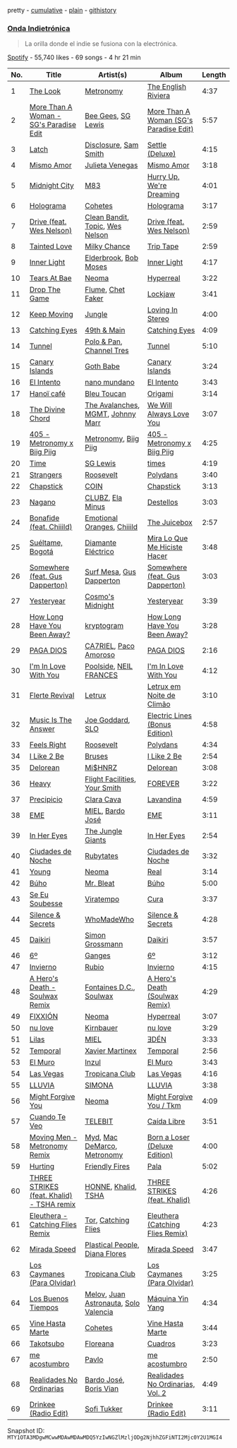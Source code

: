 pretty - [cumulative](/playlists/cumulative/37i9dQZF1DX31cAExLdyNB.md) - [plain](/playlists/plain/37i9dQZF1DX31cAExLdyNB) - [githistory](https://github.githistory.xyz/mackorone/spotify-playlist-archive/blob/main/playlists/plain/37i9dQZF1DX31cAExLdyNB)

### [Onda Indietrónica](https://open.spotify.com/playlist/37i9dQZF1DX31cAExLdyNB)

> La orilla donde el indie se fusiona con la electrónica.

[Spotify](https://open.spotify.com/user/spotify) - 55,740 likes - 69 songs - 4 hr 21 min

| No. | Title | Artist(s) | Album | Length |
|---|---|---|---|---|
| 1 | [The Look](https://open.spotify.com/track/6zfczP87XO2SxWlQtnjFNa) | [Metronomy](https://open.spotify.com/artist/54QMjE4toDfiCryzYWCpXX) | [The English Riviera](https://open.spotify.com/album/716fnrS2qXChPC3J2X73pK) | 4:37 |
| 2 | [More Than A Woman \- SG's Paradise Edit](https://open.spotify.com/track/0L3XCv9i9IHs8cJEVhsJ3J) | [Bee Gees](https://open.spotify.com/artist/1LZEQNv7sE11VDY3SdxQeN), [SG Lewis](https://open.spotify.com/artist/0GG2cWaonE4JPrjcCCQ1EG) | [More Than A Woman \(SG's Paradise Edit\)](https://open.spotify.com/album/2iTmTEm55PIjLdYjDCKh96) | 5:57 |
| 3 | [Latch](https://open.spotify.com/track/1DunhgeZSEgWiIYbHqXl0c) | [Disclosure](https://open.spotify.com/artist/6nS5roXSAGhTGr34W6n7Et), [Sam Smith](https://open.spotify.com/artist/2wY79sveU1sp5g7SokKOiI) | [Settle \(Deluxe\)](https://open.spotify.com/album/1lM5IfaqcIsXd6UCV3aDSs) | 4:15 |
| 4 | [Mismo Amor](https://open.spotify.com/track/1p1Nw0D1JJYbaLLuCY7PEw) | [Julieta Venegas](https://open.spotify.com/artist/2QWIScpFDNxmS6ZEMIUvgm) | [Mismo Amor](https://open.spotify.com/album/47TJKNoGstQmn8cITL9AQv) | 3:18 |
| 5 | [Midnight City](https://open.spotify.com/track/1eyzqe2QqGZUmfcPZtrIyt) | [M83](https://open.spotify.com/artist/63MQldklfxkjYDoUE4Tppz) | [Hurry Up, We're Dreaming](https://open.spotify.com/album/6R0ynY7RF20ofs9GJR5TXR) | 4:01 |
| 6 | [Holograma](https://open.spotify.com/track/2pCB7iBACJRFm7TqD5TJGx) | [Cohetes](https://open.spotify.com/artist/2GufoITj4S642hU8qARWyQ) | [Holograma](https://open.spotify.com/album/767JuVpwlgXhpRPnwryvY6) | 3:17 |
| 7 | [Drive \(feat\. Wes Nelson\)](https://open.spotify.com/track/6eCmK3GQyFuTNWCJHsaF9d) | [Clean Bandit](https://open.spotify.com/artist/6MDME20pz9RveH9rEXvrOM), [Topic](https://open.spotify.com/artist/0u6GtibW46tFX7koQ6uNJZ), [Wes Nelson](https://open.spotify.com/artist/4ktBrNjagCGftyuBLJkATq) | [Drive \(feat\. Wes Nelson\)](https://open.spotify.com/album/7wDWQrTNxHSVvklLTucK2D) | 2:59 |
| 8 | [Tainted Love](https://open.spotify.com/track/1wAPbQ5XjbZqPl0WDl5mHH) | [Milky Chance](https://open.spotify.com/artist/1hzfo8twXdOegF3xireCYs) | [Trip Tape](https://open.spotify.com/album/707cK3j40hIquI15sOcYXP) | 2:59 |
| 9 | [Inner Light](https://open.spotify.com/track/40tPP3K10yMZxwnT65REKj) | [Elderbrook](https://open.spotify.com/artist/2vf4pRsEY6LpL5tKmqWb64), [Bob Moses](https://open.spotify.com/artist/6LHsnRBUYhFyt01PdKXAF5) | [Inner Light](https://open.spotify.com/album/4lwHXYfthE95rn7z1B3dWD) | 4:17 |
| 10 | [Tears At Bae](https://open.spotify.com/track/78YZ3FMouneV2rWFtBWifu) | [Neoma](https://open.spotify.com/artist/1rS9ZvNEWqnKY19g6uiqip) | [Hyperreal](https://open.spotify.com/album/50ZzEixwx59PVmSUKthqId) | 3:22 |
| 11 | [Drop The Game](https://open.spotify.com/track/06WnUZymWyJamDivTWqJZA) | [Flume](https://open.spotify.com/artist/6nxWCVXbOlEVRexSbLsTer), [Chet Faker](https://open.spotify.com/artist/6UcJxoeHWWWyT5HZP064om) | [Lockjaw](https://open.spotify.com/album/4wngUMjPQwiOngxqKPuh5p) | 3:41 |
| 12 | [Keep Moving](https://open.spotify.com/track/4rf0IVQDFjr27T4sgah5Pf) | [Jungle](https://open.spotify.com/artist/59oA5WbbQvomJz2BuRG071) | [Loving In Stereo](https://open.spotify.com/album/3xuvOKpNqynROqZt8Tvcfh) | 4:00 |
| 13 | [Catching Eyes](https://open.spotify.com/track/2aUYt0CwHeJLrlgi0akUGp) | [49th & Main](https://open.spotify.com/artist/0nnF48t4C8uqGS5HPnCN3F) | [Catching Eyes](https://open.spotify.com/album/3vyUE4IyiLM471hbKVQ9i2) | 4:09 |
| 14 | [Tunnel](https://open.spotify.com/track/3ys5J8MAFYex3zO7n9VduT) | [Polo & Pan](https://open.spotify.com/artist/45yEuthJ9yq1rNXAOpBnqM), [Channel Tres](https://open.spotify.com/artist/4cUkGQyhLFqKHBtL58HYVp) | [Tunnel](https://open.spotify.com/album/1HBAAAthpIYZLWtcr6NZUX) | 5:10 |
| 15 | [Canary Islands](https://open.spotify.com/track/7MuU7UbVaKyu4HkHBoHwrD) | [Goth Babe](https://open.spotify.com/artist/7o96HO2zrujyATtVsqGhh3) | [Canary Islands](https://open.spotify.com/album/3T0gMffhvjVW4DQi6PUj1L) | 3:24 |
| 16 | [El Intento](https://open.spotify.com/track/35dd9EhmhDHSbqFCTUqJ8S) | [nano mundano](https://open.spotify.com/artist/0UTjWU7XvLl9O12dfTxhfl) | [El Intento](https://open.spotify.com/album/6GEv2BvWI9w3ok9NSxzY3Y) | 3:43 |
| 17 | [Hanoï café](https://open.spotify.com/track/2I4AhSWdVku2SQsJXiIci6) | [Bleu Toucan](https://open.spotify.com/artist/3lv9GfkVw9I9X4Rgtf2o4r) | [Origami](https://open.spotify.com/album/4EkS7qZRqAHYPJSVIrxPbA) | 3:14 |
| 18 | [The Divine Chord](https://open.spotify.com/track/3A0cAzFKPefBCz7Z02UnnO) | [The Avalanches](https://open.spotify.com/artist/3C8RpaI3Go0yFF9whvKoED), [MGMT](https://open.spotify.com/artist/0SwO7SWeDHJijQ3XNS7xEE), [Johnny Marr](https://open.spotify.com/artist/2bA2YuQk2ID3PWNXUhQrWS) | [We Will Always Love You](https://open.spotify.com/album/755yBlrk0Sz8tIgMMTgyr1) | 3:07 |
| 19 | [405 \- Metronomy x Biig Piig](https://open.spotify.com/track/1KjLbuPsJmYdZJt0CsyVAg) | [Metronomy](https://open.spotify.com/artist/54QMjE4toDfiCryzYWCpXX), [Biig Piig](https://open.spotify.com/artist/4GoD5FJCgC0lbzde7ly44M) | [405 \- Metronomy x Biig Piig](https://open.spotify.com/album/2GJgVsNLu7RkTe6HoXvzEi) | 4:25 |
| 20 | [Time](https://open.spotify.com/track/2Oc5ez4PVPnIWAmYr8i99V) | [SG Lewis](https://open.spotify.com/artist/0GG2cWaonE4JPrjcCCQ1EG) | [times](https://open.spotify.com/album/6WlRyrfOBZGYA5u5TmloKY) | 4:19 |
| 21 | [Strangers](https://open.spotify.com/track/6VS4OTcpylKl984tzFYC11) | [Roosevelt](https://open.spotify.com/artist/4AQrqVz6BYwy29iMxcGtx7) | [Polydans](https://open.spotify.com/album/4jsQ9yGCEyEjjQzcsICK2U) | 3:40 |
| 22 | [Chapstick](https://open.spotify.com/track/2c0NslS6dfGp1LT1iXbqyS) | [COIN](https://open.spotify.com/artist/0ZxZlO7oWCSYMXhehpyMvE) | [Chapstick](https://open.spotify.com/album/4AspTebwxBeNJHCWzBWrC9) | 3:13 |
| 23 | [Nagano](https://open.spotify.com/track/5qTnlwbe18VRvDJQYAreGW) | [CLUBZ](https://open.spotify.com/artist/6MoZZABXeQwEmzmcwICxwK), [Ela Minus](https://open.spotify.com/artist/4rdJkXHNrMgowlwUdQAg8T) | [Destellos](https://open.spotify.com/album/2X4swA3UkpqAS8bbXYgP9k) | 3:03 |
| 24 | [Bonafide \(feat\. Chiiild\)](https://open.spotify.com/track/6AwhhAhVLPvaDYmfR4j3bQ) | [Emotional Oranges](https://open.spotify.com/artist/12trz2INGglrKMzLmg0y2C), [Chiiild](https://open.spotify.com/artist/2YqJwmohaNjg9lg51flSax) | [The Juicebox](https://open.spotify.com/album/2EpbqvHpamUFsBboRaSbG1) | 2:57 |
| 25 | [Suéltame, Bogotá](https://open.spotify.com/track/5J9ToBuIm9IqXea1zdwLgm) | [Diamante Eléctrico](https://open.spotify.com/artist/4VAZ6unMJx5upeWn0aFYuo) | [Mira Lo Que Me Hiciste Hacer](https://open.spotify.com/album/2qrp8qjS2WuKEoj6a9AiXe) | 3:48 |
| 26 | [Somewhere \(feat\. Gus Dapperton\)](https://open.spotify.com/track/0bmQ5H9mHFzRnJ4ZntylFg) | [Surf Mesa](https://open.spotify.com/artist/1lmU3giNF3CSbkVSQmLpHQ), [Gus Dapperton](https://open.spotify.com/artist/6sHCvZe1PHrOAuYlwTLNH4) | [Somewhere \(feat\. Gus Dapperton\)](https://open.spotify.com/album/6QPRwYT6byImXj3adBh6wm) | 3:03 |
| 27 | [Yesteryear](https://open.spotify.com/track/1sTLwB34FW4Yqvjsz5tset) | [Cosmo's Midnight](https://open.spotify.com/artist/4VivsO1n4n2Mi2Btyb5gfL) | [Yesteryear](https://open.spotify.com/album/2E6mONgH562P0nB7gmb86j) | 3:39 |
| 28 | [How Long Have You Been Away?](https://open.spotify.com/track/0W1jh3ExLv0nMvvmNJOBxh) | [kryptogram](https://open.spotify.com/artist/184mGxeseZkY2w05Nr4Tui) | [How Long Have You Been Away?](https://open.spotify.com/album/0rG6VTxWDBNufy5ghJTHij) | 3:28 |
| 29 | [PAGA DIOS](https://open.spotify.com/track/2CGc8zqNbsnYVV5oPXZIku) | [CA7RIEL](https://open.spotify.com/artist/348pk4o3EhKmsSahzuClSf), [Paco Amoroso](https://open.spotify.com/artist/3E7NGbzUGlOjgYY8nvtijR) | [PAGA DIOS](https://open.spotify.com/album/6N0HJ7vRJLzUVjBmQPrDit) | 2:16 |
| 30 | [I'm In Love With You](https://open.spotify.com/track/668AkXg9qeMsY8fivgpPxL) | [Poolside](https://open.spotify.com/artist/5szdY7KaSi7epwyffrbV8c), [NEIL FRANCES](https://open.spotify.com/artist/587PA35pRGL1JwQr6idJbb) | [I'm In Love With You](https://open.spotify.com/album/3rALWkXOoed2qwwayoKb3B) | 4:12 |
| 31 | [Flerte Revival](https://open.spotify.com/track/2t2HDBOr6qB4BN5R3Pl0bF) | [Letrux](https://open.spotify.com/artist/4U1VRNe8VwcTAA6ShGyuke) | [Letrux em Noite de Climão](https://open.spotify.com/album/7fjCl4UUhvatyhujWTaebT) | 3:10 |
| 32 | [Music Is The Answer](https://open.spotify.com/track/4Gyx7Nq6WySuaY6aE8aT8t) | [Joe Goddard](https://open.spotify.com/artist/380fnmlGnkyueBMqGWx2k5), [SLO](https://open.spotify.com/artist/4w0X9CxVeoMeDucb4QT6Zl) | [Electric Lines \(Bonus Edition\)](https://open.spotify.com/album/3IbY6WzMWrPx7ZnqMfEkd6) | 4:58 |
| 33 | [Feels Right](https://open.spotify.com/track/0LyCSWeijWECQa0rbB35V2) | [Roosevelt](https://open.spotify.com/artist/4AQrqVz6BYwy29iMxcGtx7) | [Polydans](https://open.spotify.com/album/4jsQ9yGCEyEjjQzcsICK2U) | 4:34 |
| 34 | [I Like 2 Be](https://open.spotify.com/track/1KtTsGHdFznXFNqGIPovLA) | [Bruses](https://open.spotify.com/artist/5bRLeMl4Tnozmg9wR1pY7y) | [I Like 2 Be](https://open.spotify.com/album/1cTR5iyuSGvU9kP0rZNIX8) | 2:54 |
| 35 | [Delorean](https://open.spotify.com/track/2jiVXTu5brRC5HWo47obWP) | [Mi$HNRZ](https://open.spotify.com/artist/1pnscOsCDX2GTRnmxT1l1C) | [Delorean](https://open.spotify.com/album/5fajWt99WhQeqwdcLaLi6t) | 3:08 |
| 36 | [Heavy](https://open.spotify.com/track/4rf6Lpnej26aSNdYSiPF2n) | [Flight Facilities](https://open.spotify.com/artist/1lc8mnyGrCLtPhCoWjRxjM), [Your Smith](https://open.spotify.com/artist/2kTZfKGZEj8R76z3ooKOF1) | [FOREVER](https://open.spotify.com/album/6kzRU9QtsTrhlObao5Eb3t) | 3:22 |
| 37 | [Precipicio](https://open.spotify.com/track/13oGKDy4OSNNW8PvpDOoxb) | [Clara Cava](https://open.spotify.com/artist/5bOm9wAui94GDhPOCKgmhY) | [Lavandina](https://open.spotify.com/album/60kgxaYtVgEZdMhY8lWarw) | 4:59 |
| 38 | [EME](https://open.spotify.com/track/5kksd5p7OOz8vF7NbDw7GE) | [MIEL](https://open.spotify.com/artist/7KQCUauVB5CLGrJwq2JoVd), [Bardo José](https://open.spotify.com/artist/5KGBbZQTTbci3K89C99XPT) | [EME](https://open.spotify.com/album/2iLF9iKotpW9QVlX2hJo2T) | 3:11 |
| 39 | [In Her Eyes](https://open.spotify.com/track/4JtbUXLuBb8C7q1x7B54ZY) | [The Jungle Giants](https://open.spotify.com/artist/6wFwvxJkurQPU2UdeD4qVt) | [In Her Eyes](https://open.spotify.com/album/3R5YCyAaqLEI3UOT38l5ik) | 2:54 |
| 40 | [Ciudades de Noche](https://open.spotify.com/track/01rgHbhlfioQ7Oy9ntemCa) | [Rubytates](https://open.spotify.com/artist/2Mk7yrY8Dt93tvVhyxh8Zj) | [Ciudades de Noche](https://open.spotify.com/album/2XTsyhYLGwtCAfqqkfEUrd) | 3:32 |
| 41 | [Young](https://open.spotify.com/track/45FLsvojU63HpbTKXSwTao) | [Neoma](https://open.spotify.com/artist/1rS9ZvNEWqnKY19g6uiqip) | [Real](https://open.spotify.com/album/4my95sS2JXep8uUPOfe8zI) | 3:14 |
| 42 | [Búho](https://open.spotify.com/track/15A389LUr9IMkztXv6oFbM) | [Mr\. Bleat](https://open.spotify.com/artist/4s30l2MADdxxpZbsNNCgCb) | [Búho](https://open.spotify.com/album/5LNivPzS2smPjnunOBwKuX) | 5:00 |
| 43 | [Se Eu Soubesse](https://open.spotify.com/track/0T7iwFLmkeKuKvFdtUTKGe) | [Viratempo](https://open.spotify.com/artist/4UAqPe3DNOIDTa8bEGWPwL) | [Cura](https://open.spotify.com/album/36gSxdh6pbt9G4D4SofNIt) | 3:37 |
| 44 | [Silence & Secrets](https://open.spotify.com/track/05S0KvoffEaOwYbCv4y08e) | [WhoMadeWho](https://open.spotify.com/artist/50Lr1puweM1hFsF1LpIZLM) | [Silence & Secrets](https://open.spotify.com/album/5e5z9MRAVAOItfLScdFwtd) | 4:28 |
| 45 | [Daikiri](https://open.spotify.com/track/4H1FWNakPyBYKkohOm6I8O) | [Simon Grossmann](https://open.spotify.com/artist/6t38N9HASTn9ca0PIxfReQ) | [Daikiri](https://open.spotify.com/album/7lHVQTwK5be4j9Lr8L5c5C) | 3:57 |
| 46 | [6º](https://open.spotify.com/track/1rEHH6Wrm0iuv61O1oM2nc) | [Ganges](https://open.spotify.com/artist/7gtqMRAdH6DvPm2gdoI17Q) | [6º](https://open.spotify.com/album/4pUtOdz74IkwnwQUZdpkUj) | 3:12 |
| 47 | [Invierno](https://open.spotify.com/track/53Pcbz7MYvm4JX0cKXeMzn) | [Rubio](https://open.spotify.com/artist/79YjWaAoD88XGLETIsnnQV) | [Invierno](https://open.spotify.com/album/1owF920lLxiiTuV7sdGrLk) | 4:15 |
| 48 | [A Hero's Death \- Soulwax Remix](https://open.spotify.com/track/0aTTn1Xb7rRH0TXkUx5OCJ) | [Fontaines D.C.](https://open.spotify.com/artist/3SXwqSqAoBz9WCI9PDQzY6), [Soulwax](https://open.spotify.com/artist/43mWhBXSflupNLuNjM5vff) | [A Hero's Death \(Soulwax Remix\)](https://open.spotify.com/album/6k5jA2u04coOGjgIgsQkU4) | 4:29 |
| 49 | [FIXXIÓN](https://open.spotify.com/track/7Hkfm6Yg7IH2VBmTGIjizg) | [Neoma](https://open.spotify.com/artist/1rS9ZvNEWqnKY19g6uiqip) | [Hyperreal](https://open.spotify.com/album/50ZzEixwx59PVmSUKthqId) | 3:07 |
| 50 | [nu love](https://open.spotify.com/track/65ateMRfXeMudz8VLmUrir) | [Kirnbauer](https://open.spotify.com/artist/76KihzDzdR7li8RPVY50EA) | [nu love](https://open.spotify.com/album/14kHubdslzsNufp8qf7jgW) | 3:29 |
| 51 | [Lilas](https://open.spotify.com/track/1qS1IzE3loYp6fBrzGJUeG) | [MIEL](https://open.spotify.com/artist/7KQCUauVB5CLGrJwq2JoVd) | [ƎDÉN](https://open.spotify.com/album/3biwHpS1Tnm3LOgTf3CqYr) | 3:33 |
| 52 | [Temporal](https://open.spotify.com/track/4NondO4RKVa3LHCoZ0USBT) | [Xavier Martinex](https://open.spotify.com/artist/1XLR7wR5X9EWHrL5BYV8oY) | [Temporal](https://open.spotify.com/album/2NZaPwg2RK3AdI6Nza7Kcj) | 2:56 |
| 53 | [El Muro](https://open.spotify.com/track/40KjgjBzPdYEknIkyq11bS) | [Inzul](https://open.spotify.com/artist/6MOWxtx3qLM9FR0EVn4xGp) | [El Muro](https://open.spotify.com/album/38xzRsuZMB90afWuLksZA8) | 3:43 |
| 54 | [Las Vegas](https://open.spotify.com/track/31jNrPCOW4TejXcSP0pM3k) | [Tropicana Club](https://open.spotify.com/artist/3yZt4h8ao4zS5aJdo4ZSAn) | [Las Vegas](https://open.spotify.com/album/2NWp5GnhLTLUgBFzfRFhuc) | 4:16 |
| 55 | [LLUVIA](https://open.spotify.com/track/3FbAt3RLSMPbDEjlCo8YGY) | [SIMONA](https://open.spotify.com/artist/7H7hLNfP9MzG8mt2A3s7nT) | [LLUVIA](https://open.spotify.com/album/0YxBRACAFNhh3NC0pzcegd) | 3:38 |
| 56 | [Might Forgive You](https://open.spotify.com/track/2rhOPfbOx3vHC47PvCfRHP) | [Neoma](https://open.spotify.com/artist/1rS9ZvNEWqnKY19g6uiqip) | [Might Forgive You / Tkm](https://open.spotify.com/album/76U2itVciKfi0JHTzKU3Kd) | 4:09 |
| 57 | [Cuando Te Veo](https://open.spotify.com/track/5HKp434u035kYFjNSOgPbg) | [TELEBIT](https://open.spotify.com/artist/1IppeXcGxXcEec0znuY7bI) | [Caída Libre](https://open.spotify.com/album/5u5v417GIPrG6EjY8a9oTH) | 3:51 |
| 58 | [Moving Men \- Metronomy Remix](https://open.spotify.com/track/3k2ccZTU1D3JK9hVR0qdbO) | [Myd](https://open.spotify.com/artist/3QFiymmbJlVBPpnrOatEAk), [Mac DeMarco](https://open.spotify.com/artist/3Sz7ZnJQBIHsXLUSo0OQtM), [Metronomy](https://open.spotify.com/artist/54QMjE4toDfiCryzYWCpXX) | [Born a Loser \(Deluxe Edition\)](https://open.spotify.com/album/1IbTYBq7imKlDRQCYhuReB) | 4:00 |
| 59 | [Hurting](https://open.spotify.com/track/6sxDNzpXENTruPdt31UPeU) | [Friendly Fires](https://open.spotify.com/artist/3mZqziCJj4pq3P2VBpmK6p) | [Pala](https://open.spotify.com/album/1Xt7yUmfmRqBfYNfHzq4tI) | 5:02 |
| 60 | [THREE STRIKES \(feat\. Khalid\) \- TSHA remix](https://open.spotify.com/track/4Tq3g2KMag5tgmmEnO91lA) | [HONNE](https://open.spotify.com/artist/0Vw76uk7P8yVtTClWyOhac), [Khalid](https://open.spotify.com/artist/6LuN9FCkKOj5PcnpouEgny), [TSHA](https://open.spotify.com/artist/2kLa7JZu4Ijdz1Gle2khZh) | [THREE STRIKES \(feat\. Khalid\)](https://open.spotify.com/album/62rnq2H2kSqfAWSOic6X6f) | 4:26 |
| 61 | [Eleuthera \- Catching Flies Remix](https://open.spotify.com/track/7sv8W4bgj7MA7ZUN3GKsOg) | [Tor](https://open.spotify.com/artist/4dktzc5hWsQPqmovObGZIG), [Catching Flies](https://open.spotify.com/artist/4zAOqBfNLyWFvj1e3yvypJ) | [Eleuthera \(Catching Flies Remix\)](https://open.spotify.com/album/7ahqwpECJWcTM1egy6nGGd) | 4:23 |
| 62 | [Mirada Speed](https://open.spotify.com/track/2BPLfb9e0BhnzHhp2o0dvD) | [Plastical People](https://open.spotify.com/artist/2CRgHQ611m9QPLCSN2G3k6), [Diana Flores](https://open.spotify.com/artist/1uY5M89vDvIAwHW0df42Oe) | [Mirada Speed](https://open.spotify.com/album/61p5MxzByqmdQZNNAFVzZ8) | 3:47 |
| 63 | [Los Caymanes \(Para Olvidar\)](https://open.spotify.com/track/3FYl4aKqX7a6CslBDE6Tau) | [Tropicana Club](https://open.spotify.com/artist/3yZt4h8ao4zS5aJdo4ZSAn) | [Los Caymanes \(Para Olvidar\)](https://open.spotify.com/album/4RYVw8Xc7gvIEqpjSuX0Ng) | 3:25 |
| 64 | [Los Buenos Tiempos](https://open.spotify.com/track/6mSzSTjVWDsXEsUuCEqKWF) | [Melov](https://open.spotify.com/artist/20gixjtBBVMyxYSnMRCV22), [Juan Astronauta](https://open.spotify.com/artist/4pcBzfDpLQElWkjEif8BI3), [Solo Valencia](https://open.spotify.com/artist/2ZDmVE82uDUSsXwPnjr2xH) | [Máquina Yin Yang](https://open.spotify.com/album/3to9oi39PyJrayxZ3MuY5x) | 4:34 |
| 65 | [Vine Hasta Marte](https://open.spotify.com/track/2QESbnic0tiuE32iosLu6s) | [Cohetes](https://open.spotify.com/artist/2GufoITj4S642hU8qARWyQ) | [Vine Hasta Marte](https://open.spotify.com/album/7KMhR1LUULSVFR4SRFkKMg) | 3:44 |
| 66 | [Takotsubo](https://open.spotify.com/track/0xQ5PRG33HEEjMS4WiGNaz) | [Floreana](https://open.spotify.com/artist/3pwB3UZlXcnlXoKr0abRVQ) | [Cuadros](https://open.spotify.com/album/4Zpj0ZC8asCsFfaHBa1yxK) | 3:23 |
| 67 | [me acostumbro](https://open.spotify.com/track/6xqwYV9XH89Ug1HXItusje) | [Pavlo](https://open.spotify.com/artist/5HkbqKHZAvQjhjkhYm6mp2) | [me acostumbro](https://open.spotify.com/album/6VdyxAmkc5YNXo7TqipDwj) | 2:50 |
| 68 | [Realidades No Ordinarias](https://open.spotify.com/track/71GdwydcMwyK63mJncZwTt) | [Bardo José](https://open.spotify.com/artist/5KGBbZQTTbci3K89C99XPT), [Boris Vian](https://open.spotify.com/artist/539tqg3ZD8rczM6eTXYFy8) | [Realidades No Ordinarias, Vol\. 2](https://open.spotify.com/album/7iDKNoDsFFEZrTUqvKsXAM) | 4:49 |
| 69 | [Drinkee \(Radio Edit\)](https://open.spotify.com/track/32dGtSQJ07FYAS9sK13eO6) | [Sofi Tukker](https://open.spotify.com/artist/586uxXMyD5ObPuzjtrzO1Q) | [Drinkee \(Radio Edit\)](https://open.spotify.com/album/0JdrR2T6BFxVSyZlQxtYb7) | 3:11 |

Snapshot ID: `MTY1OTA3MDgwMCwwMDAwMDAwMDQ5YzIwNGZlMzljODg2NjhhZGFiNTI2Mjc0Y2U1MGI4`
